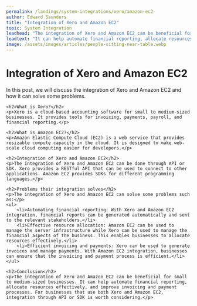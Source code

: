 ```yaml
---
permalink: /landings/system-integrations/xero/amazon-ec2
author: Edward Saunders
title: "Integration of Xero and Amazon EC2"
topic: System Integration
leadhead: "The integration of Xero and Amazon EC2 can be beneficial for small to medium-sized businesses"
leadtext: "It can help automate financial reporting, allocate resources effectively, and improve invoicing and payment processes. For businesses that use both Xero and Amazon EC2, integration through API or SDK is worth considering."
image: /assets/images/articles/people-sitting-near-table.webp
---
```

<div class="arttext">	<h1>Integration of Xero and Amazon EC2</h1>
	<p>In this post, we will discuss the integration of Xero and Amazon EC2 and how it can solve some problems.</p>

	<h2>What is Xero?</h2>
	<p>Xero is a cloud-based accounting software for small to medium-sized businesses. It provides tools for invoicing, payments, payroll, and financial reporting.</p>

	<h2>What is Amazon EC2?</h2>
	<p>Amazon Elastic Compute Cloud (EC2) is a web service that provides resizable compute capacity in the cloud. It is designed to make web-scale cloud computing easier for developers.</p>

	<h2>Integration of Xero and Amazon EC2</h2>
	<p>The integration of Xero and Amazon EC2 can be done through API or SDK. Xero provides a RESTful API that can be used to connect to other applications. Amazon EC2 provides SDKs for different programming languages.</p>

	<h2>Problems their integration solves</h2>
	<p>The integration of Xero and Amazon EC2 can solve some problems such as:</p>
	<ul>
		<li>Automating financial reporting: With Xero and Amazon EC2 integration, financial reports can be generated automatically and sent to the relevant stakeholders.</li>
		<li>Effective resource allocation: Amazon EC2 can be used to manage the server infrastructure while Xero can be used to manage the financial aspects of the business. This enables businesses to allocate resources effectively.</li>
		<li>Efficient invoicing and payments: Xero can be used to generate invoices and manage payments. With Amazon EC2 integration, businesses can ensure that the invoicing and payment process is efficient.</li>
	</ul>

	<h2>Conclusion</h2>
	<p>The integration of Xero and Amazon EC2 can be beneficial for small to medium-sized businesses. It can help automate financial reporting, allocate resources effectively, and improve invoicing and payment processes. For businesses that use both Xero and Amazon EC2, integration through API or SDK is worth considering.</p>

</div>